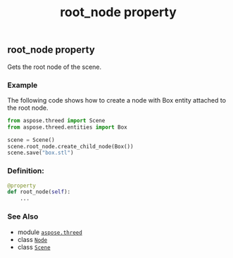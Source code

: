 ﻿---
title: root_node property
second_title: Aspose.3D for Python via .NET API References
description: 
type: docs
weight: 220
url: /python-net/aspose.threed/scene/root_node/
is_root: false
---

## root_node property


Gets the root node of the scene.

### Example 


The following code shows how to create a node with Box entity attached to the root node.

```python
from aspose.threed import Scene
from aspose.threed.entities import Box

scene = Scene()
scene.root_node.create_child_node(Box())
scene.save("box.stl")

```
### Definition:
```python
@property
def root_node(self):
    ...
```

### See Also
* module [`aspose.threed`](../../)
* class [`Node`](/3d/python-net/aspose.threed/node)
* class [`Scene`](/3d/python-net/aspose.threed/scene)
